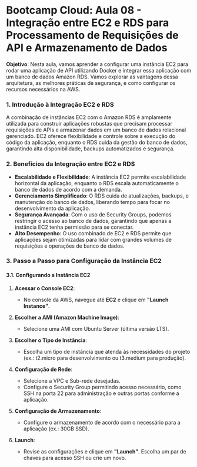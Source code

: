 # Bootcamp Cloud: Aula 08 - Integração entre EC2 e RDS para Processamento de Requisições de API e Armazenamento de Dados

**Objetivo**: Nesta aula, vamos aprender a configurar uma instância EC2 para rodar uma aplicação de API utilizando Docker e integrar essa aplicação com um banco de dados Amazon RDS. Vamos explorar as vantagens dessa arquitetura, as melhores práticas de segurança, e como configurar os recursos necessários na AWS.

### **1. Introdução à Integração EC2 e RDS**

A combinação de instâncias EC2 com o Amazon RDS é amplamente utilizada para construir aplicações robustas que precisam processar requisições de APIs e armazenar dados em um banco de dados relacional gerenciado. EC2 oferece flexibilidade e controle sobre a execução do código da aplicação, enquanto o RDS cuida da gestão do banco de dados, garantindo alta disponibilidade, backups automatizados e segurança.

### **2. Benefícios da Integração entre EC2 e RDS**

- **Escalabilidade e Flexibilidade**: A instância EC2 permite escalabilidade horizontal da aplicação, enquanto o RDS escala automaticamente o banco de dados de acordo com a demanda.
- **Gerenciamento Simplificado**: O RDS cuida de atualizações, backups, e manutenção do banco de dados, liberando tempo para focar no desenvolvimento da aplicação.
- **Segurança Avançada**: Com o uso de Security Groups, podemos restringir o acesso ao banco de dados, garantindo que apenas a instância EC2 tenha permissão para se conectar.
- **Alto Desempenho**: O uso combinado de EC2 e RDS permite que aplicações sejam otimizadas para lidar com grandes volumes de requisições e operações de banco de dados.

### **3. Passo a Passo para Configuração da Instância EC2**

#### **3.1. Configurando a Instância EC2**

1. **Acessar o Console EC2**:
   - No console da AWS, navegue até **EC2** e clique em **"Launch Instance"**.

2. **Escolher a AMI (Amazon Machine Image)**:
   - Selecione uma AMI com Ubuntu Server (última versão LTS).

3. **Escolher o Tipo de Instância**:
   - Escolha um tipo de instância que atenda às necessidades do projeto (ex.: t2.micro para desenvolvimento ou t3.medium para produção).

4. **Configuração de Rede**:
   - Selecione a VPC e Sub-rede desejadas.
   - Configure o Security Group permitindo acesso necessário, como SSH na porta 22 para administração e outras portas conforme a aplicação.

5. **Configuração de Armazenamento**:
   - Configure o armazenamento de acordo com o necessário para a aplicação (ex.: 30GB SSD).

6. **Launch**:
   - Revise as configurações e clique em **"Launch"**. Escolha um par de chaves para acesso SSH ou crie um novo.
